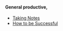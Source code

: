 #### General productive,

- [Taking Notes](https://news.ycombinator.com/item?id=6406198)
- [How to be Successful](https://news.ycombinator.com/item?id=6547912)

